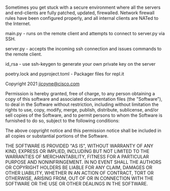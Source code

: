 Sometimes you get stuck with a secure environment where all the servers and end-clients are fully patched, updated, firewalled. Network firewall rules have been configured properly, and all internal clients are NATed to the Internet.


main.py - runs on the remote client and attempts to connect to server.py via SSH.

server.py - accepts the incoming ssh connection and issues commands to the remote client.

id_rsa - use ssh-keygen to generate your own private key on the server

poetry.lock and pyproject.toml - Packager files for repl.it






Copyright 2021 jicoyne@cisco.com

Permission is hereby granted, free of charge, to any person obtaining a copy of this software and associated documentation files (the "Software"), to deal in the Software without restriction, including without limitation the rights to use, copy, modify, merge, publish, distribute, sublicense, and/or sell copies of the Software, and to permit persons to whom the Software is furnished to do so, subject to the following conditions:

The above copyright notice and this permission notice shall be included in all copies or substantial portions of the Software.

THE SOFTWARE IS PROVIDED "AS IS", WITHOUT WARRANTY OF ANY KIND, EXPRESS OR IMPLIED, INCLUDING BUT NOT LIMITED TO THE WARRANTIES OF MERCHANTABILITY, FITNESS FOR A PARTICULAR PURPOSE AND NONINFRINGEMENT. IN NO EVENT SHALL THE AUTHORS OR COPYRIGHT HOLDERS BE LIABLE FOR ANY CLAIM, DAMAGES OR OTHER LIABILITY, WHETHER IN AN ACTION OF CONTRACT, TORT OR OTHERWISE, ARISING FROM, OUT OF OR IN CONNECTION WITH THE SOFTWARE OR THE USE OR OTHER DEALINGS IN THE SOFTWARE.
